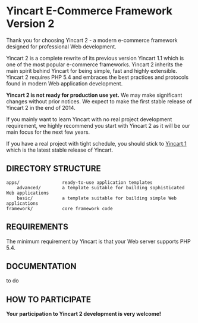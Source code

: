 Yincart E-Commerce Framework Version 2
===========================

Thank you for choosing Yincart 2 - a modern e-commerce framework designed for professional Web development.

Yincart 2 is a complete rewrite of its previous version Yincart 1.1 which is one of the most popular e-commerce frameworks.
Yincart 2 inherits the main spirit behind Yincart for being simple, fast and highly extensible.
Yincart 2 requires PHP 5.4 and embraces the best practices and protocols found in modern Web application development.


**Yincart 2 is not ready for production use yet.** We may make significant changes without prior notices.
We expect to make the first stable release of Yincart 2 in the end of 2014.

If you mainly want to learn Yincart with no real project development requirement, we highly recommend
you start with Yincart 2 as it will be our main focus for the next few years.

If you have a real project with tight schedule, you should stick to [Yincart 1](https://github.com/yincart/basic)
which is the latest stable release of Yincart.

DIRECTORY STRUCTURE
-------------------

```
apps/                ready-to-use application templates
    advanced/        a template suitable for building sophisticated Web applications
    basic/           a template suitable for building simple Web applications
framework/           core framework code
```

REQUIREMENTS
------------

The minimum requirement by Yincart is that your Web server supports PHP 5.4.


DOCUMENTATION
-------------

to do


HOW TO PARTICIPATE
------------------

**Your participation to Yincart 2 development is very welcome!**

